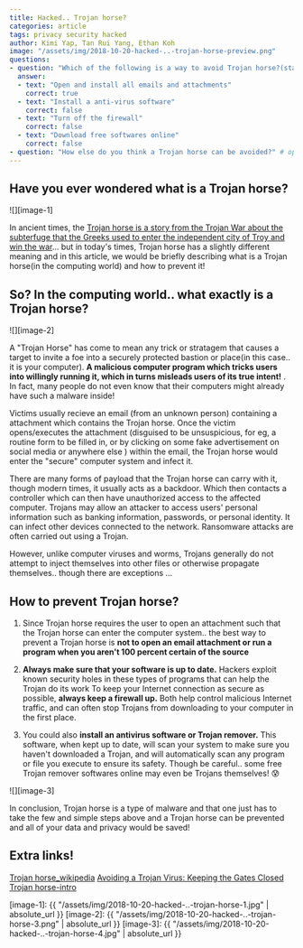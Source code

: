 ```yaml
---
title: Hacked.. Trojan horse?
categories: article
tags: privacy security hacked
author: Kimi Yap, Tan Rui Yang, Ethan Koh
image: "/assets/img/2018-10-20-hacked-..-trojan-horse-preview.png"
questions:
- question: "Which of the following is a way to avoid Trojan horse?(stated in the article)?"
  answer: 
  - text: "Open and install all emails and attachments"
    correct: true
  - text: "Install a anti-virus software"
    correct: false
  - text: "Turn off the firewall"
    correct: false
  - text: "Download free softwares online"
    correct: false
- question: "How else do you think a Trojan horse can be avoided?" # open-ended, no answers
---
```


## **Have you ever wondered what is a Trojan horse?**

![][image-1]

 
In ancient times, the [Trojan horse is a story from the Trojan War about the subterfuge that the Greeks used to enter the independent city of Troy and win the war](https://en.wikipedia.org/wiki/Trojan_Horse)... but in today's times, Trojan horse has a slightly different meaning and in this article, we would be briefly describing what is a Trojan horse(in the computing world) and how to prevent it!


## **So? In the computing world.. what exactly is a Trojan horse?**

![][image-2]

A "Trojan Horse" has come to mean any trick or stratagem that causes a target to invite a foe into a securely protected bastion or place(in this case.. it is your computer). **A malicious computer program which tricks users into willingly running it, which in turns misleads users of its true intent!** . In fact, many people do not even know that their computers might already have such a malware inside!

Victims usually recieve an email (from an unknown person) containing a attachment which contains the Trojan horse. Once the victim opens/executes the attachment (disguised to be unsuspicious, for eg, a routine form to be filled in, or by clicking on some fake advertisement on social media or anywhere else ) within the email, the Trojan horse would enter the "secure" computer system and infect it. 

There are many forms of payload that the Trojan horse can carry with it, though modern times, it usually acts as a backdoor. Which then contacts a controller which can then have unauthorized access to the affected computer. Trojans may allow an attacker to access users' personal information such as banking information, passwords, or personal identity. It can infect other devices connected to the network. Ransomware attacks are often carried out using a Trojan.

However, unlike computer viruses and worms, Trojans generally do not attempt to inject themselves into other files or otherwise propagate themselves.. though there are exceptions ...

## **How to prevent Trojan horse?**

1. Since Trojan horse requires the user to open an attachment such that the Trojan horse can enter the computer system.. the best way to prevent a Trojan horse is **not to open an email attachment or run a program when you aren't 100 percent certain of the source**

2. **Always make sure that your software is up to date.**  Hackers exploit known security holes in these types of programs that can help the Trojan do its work To keep your Internet connection as secure as possible, **always keep a firewall up.** Both help control malicious Internet traffic, and can often stop Trojans from downloading to your computer in the first place.

3. You could also **install an antivirus software or Trojan remover.** This software, when kept up to date, will scan your system to make sure you haven't downloaded a Trojan, and will automatically scan any program or file you execute to ensure its safety. Though be careful.. some free Trojan remover softwares online may even be Trojans themselves! :cold_sweat:

![][image-3]

In conclusion, Trojan horse is a type of malware and that one just has to take the few and simple steps above and a Trojan horse can be prevented and all of your data and privacy would be saved!

## Extra links!
[Trojan horse_wikipedia](https://en.wikipedia.org/wiki/Trojan_horse_(computing))
[Avoiding a Trojan Virus: Keeping the Gates Closed](https://www.kaspersky.com/resource-center/preemptive-safety/avoiding-a-trojan-virus)
[Trojan horse-intro](https://www.youtube.com/watch?v=CvRIZHQMgco)


[image-1]: {{ "/assets/img/2018-10-20-hacked-..-trojan-horse-1.jpg" | absolute_url }}
[image-2]: {{ "/assets/img/2018-10-20-hacked-..-trojan-horse-3.png" | absolute_url }}
[image-3]: {{ "/assets/img/2018-10-20-hacked-..-trojan-horse-4.jpg" | absolute_url }}